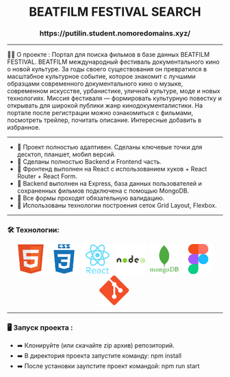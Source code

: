 
###
 <h1 align="center">BEATFILM FESTIVAL SEARCH</h1>
 <h3 align="center"> https://putilin.student.nomoredomains.xyz/ </h3>
 
- - -


 :man_technologist: О проекте  :
Портал для поиска фильмов в базе данных BEATFILM FESTIVAL. BEATFILM международный фестиваль документального кино о новой культуре. За годы своего существования он превратился в масштабное культурное событие, которое знакомит c лучшими образцами современного документального кино о музыке, современном искусстве, урбанистике, уличной культуре, моде и новых технологиях. Миссия фестиваля — формировать культурную повестку и открывать для широкой публики жанр кинодокументалистики.
На портале после регистрации можно ознакомиться с фильмами, посмотреть трейлер, почитать описание. Интересные добавить в избранное.


- - -

- :telescope: Проект полностью адаптивен. Сделаны ключевые точки для десктоп, планшет, мобил версий.
- :telescope: Сделаны полностью  Backend и Frontend часть.
- :telescope: Фронтенд выполнен на React с использованием хуков + React Router + React Form.
- :telescope: Backend выполнен на Express, база данных пользователей и сохраненных фильмов подключена с помощью MongoDB.
- :telescope: Все формы проходят обязательную валидацию.
- :telescope: Использованы технологии построения сеток Grid Layout, Flexbox.


- - - 


 ### :hammer_and_wrench: Технологии: 
  <div  align=center>
    <img src="https://github.com/devicons/devicon/blob/master/icons/html5/html5-original.svg" title="HTML5" alt="HTML" width="70" height="70"/>&nbsp;
    <img src="https://github.com/devicons/devicon/blob/master/icons/css3/css3-plain-wordmark.svg"  title="CSS3" alt="CSS" width="70" height="70"/>&nbsp;
  <img src="https://github.com/devicons/devicon/blob/master/icons/react/react-original-wordmark.svg" title="React" alt="React" width="70" height="70"/>&nbsp;
  <img src="https://github.com/devicons/devicon/blob/master/icons/nodejs/nodejs-original-wordmark.svg" title="NodeJS" alt="NodeJS" width="70" height="70"/>&nbsp;
  <img src="https://github.com/devicons/devicon/blob/master/icons/mongodb/mongodb-plain-wordmark.svg" title="MongoDB"  alt="MongoDB" width="70" height="70"/>&nbsp;
  <img src="https://github.com/devicons/devicon/blob/master/icons/figma/figma-original.svg" title="Figma" alt="Figma" width="70" height="70"/>&nbsp;
<img src="https://github.com/devicons/devicon/blob/master/icons/git/git-original.svg" title="Github" alt="Github" width="70" height="70"/>&nbsp;
  </div>
  
- - -

### 🖥️  Запуск проекта :

- ➡️ Клонируйте (или скачайте zip архив) репозиторий.
- ➡️ В директория проекта запустите команду: npm install
- ➡️ После установки заупстите проект командой:  npm run start
